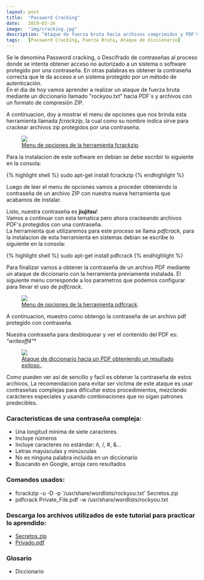 ```yaml
---
layout: post
title:  "Password Cracking"
date:   2019-03-16
image:  "img/cracking.jpg"
description: "Ataque de fuerza bruta hacia archivos comprimidos y PDF'S"
tags:   [Password Cracking, Fuerza Bruta, Ataque de diccionario]
---
```


Se le denomina Password cracking, o Descifrado de contraseñas al proceso donde se intenta obtener acceso no autorizado a un sistema o software protegido por una contraseña. En otras palabras es obtener la contraseña correcta que le da acceso a un sistema protegido por un método de autenticación.  
En el dia de hoy vamos aprender a realizar un ataque de fuerza bruta mediante un diccionario llamado "rockyou.txt" hacia PDF´s y archivos con un formato de compresión ZIP.  

A continuacion, doy a mostrar el menu de opciones que nos brinda esta herramienta llamada *fcrackzip*, la cual como su nombre indica sirve para crackear archivos zip protegidos por una contraseña.  

<figure>
  <img src="{{site.baseurl}}/img/fcrackzipHelp.png">
	<figcaption>
    <a href="{{site.baseurl}}/img/fcrackzipHelp.png" title="Salida del comando fcrackzip --help">Menu de opciones de la herramienta fcrackzip</a>.
  </figcaption>
</figure>

Para la instalacion de este software en debian se debe escribir lo siguiente en la consola:  

{% highlight shell %}
sudo apt-get install fcrackzip
{% endhighlight %}  

Luego de leer el menu de opciones vamos a proceder obteniendo la contraseña de un archivo ZIP con nuestra nueva herramienta que acabamos de instalar.  

<script width="640" height="360" id="asciicast-H0iGUzPxkmYRAsOv6g24Wzfma" src="https://asciinema.org/a/H0iGUzPxkmYRAsOv6g24Wzfma.js" async>
</script>

Listo, nuestra contraseña es **jiujitsu**!   
Vamos a continuar con esta tematica pero ahora crackeando archivos PDF's protegidos con una contraseña.    
La herramienta que utilizaremos para este proceso se llama *pdfcrack*, para la instalacion de esta herramienta en sistemas debian se escribe lo siguiente en la consola:  

{% highlight shell %}
sudo apt-get install pdfcrack
{% endhighlight %}  

Para finalizar vamos a obtener la contraseña de un archivo PDF mediante un ataque de diccionario con la herramienta previamente instalada.
El siguiente menu corresponde a los parametros que podemos configurar para llevar el uso de *pdfcrack*.  

<figure>
  <img src="{{site.baseurl}}/img/PdfcrackHelp.png">
	<figcaption>
    <a href="{{site.baseurl}}/img/PdfcrackHelp.png" title="Salida del comando pdfcrack --help">Menu de opciones de la herramienta pdfcrack</a>.
  </figcaption>
</figure>

A continuacion, muestro como obtengo la contraseña de un archivo pdf protegido con contraseña.

<script width="640" height="360" id="asciicast-234702" src="https://asciinema.org/a/234702.js" async>
</script>

Nuestra contraseña para desbloquear y ver el contenido del PDF es: **"writeoff4*"**    

<figure>
  <img src="{{site.baseurl}}/img/PdfUnlocked.png">
	<figcaption>
    <a href="{{site.baseurl}}/img/PdfUnlocked.png" title="Archivo PDF desbloqueado">Ataque de diccionario hacia un PDF obteniendo un resultado exitoso.</a>.
  </figcaption>
</figure>

Como pueden ver así de sencillo y facil es obtener la contraseña de estos archivos, La recomendacion para evitar ser victima de este ataque es usar contraseñas complejas para dificultar estos procedimientos, mezclando carácteres especiales y usando combinaciones que no sigan patrones predecibles.  

### Caracteristicas de una contraseña compleja:
 - Una longitud mínima de siete caracteres.
 - Incluye números
 - Incluye caracteres no estándar: ñ, /, #, &...
 - Letras mayúsculas y minúsculas
 - No es ninguna palabra incluida en un diccionario
 - Buscando en Google, arroja cero resultados

### Comandos usados:
  - fcrackzip -u -D -p '/usr/share/wordlists/rockyou.txt' Secretos.zip
  - pdfcrack Private_File.pdf -w /usr/share/wordlists/rockyou.txt

### Descarga los archivos utilizados de este tutorial para practicar lo aprendido:
  - [Secretos.zip](https://drive.google.com/file/d/1sZfs0JgLoilU7F5Wo-Rig4_dY_Ns5Qt-/view?usp=sharing)
  - [Privado.pdf](https://drive.google.com/file/d/1EixQD2Hy9QuWWuOTbLGzGKnjfe0ZwAYI/view?usp=sharing)
  
### Glosario
  - Diccionario

